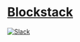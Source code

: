 # [Blockstack](http://blockstack.org)

[![Slack](https://bootstrap-slack.herokuapp.com/badge.svg)](https://chat.blockstack.org)
